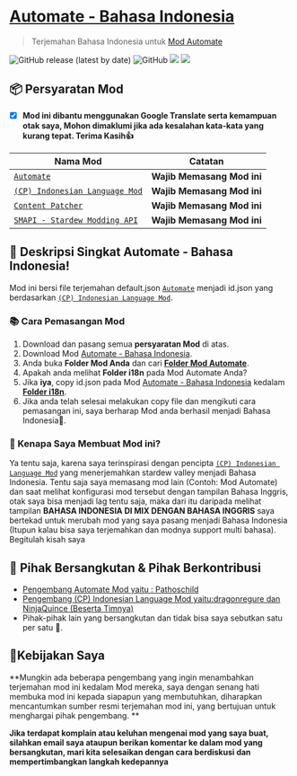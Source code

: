 # [Automate - Bahasa Indonesia](https://github.com/YugoSamakuhaku/Automate-Bahasa-Indonesia/)

> Terjemahan Bahasa Indonesia untuk [Mod Automate](https://www.nexusmods.com/stardewvalley/mods/1063)

![GitHub release (latest by date)](https://img.shields.io/github/v/release/YugoSamakuhaku/Automate-Bahasa-Indonesia?label=Versi%20Terbaru) ![GitHub](https://img.shields.io/github/license/YugoSamakuhaku/Automate-Bahasa-Indonesia?label=license&style=plastic)
<img src="https://github.com/YugoSamakuhaku/Automate-Bahasa-Indonesia/blob/3a948ef8470cd7358c16adfc88f9d3bda46cd4c6/images/Automate-Settings.png" />
<img src="https://github.com/YugoSamakuhaku/Automate-Bahasa-Indonesia/blob/3a948ef8470cd7358c16adfc88f9d3bda46cd4c6/images/Automate-Settings-Hover.png" />
## 📦 Persyaratan Mod
- [x] **Mod ini dibantu menggunakan Google Translate serta kemampuan otak saya, Mohon dimaklumi jika ada kesalahan kata-kata yang kurang tepat. Terima Kasih👍**

| Nama Mod | Catatan |
| --- | --- |
| [`Automate`](https://www.nexusmods.com/stardewvalley/mods/1063) | **Wajib Memasang Mod ini** |
| [`(CP) Indonesian Language Mod`](https://www.nexusmods.com/stardewvalley/mods/1057) | **Wajib Memasang Mod ini** |
| [`Content Patcher`](https://www.nexusmods.com/stardewvalley/mods/1915) | **Wajib Memasang Mod ini** |
| [`SMAPI - Stardew Modding API`](https://www.nexusmods.com/stardewvalley/mods/1063?tab=description) | **Wajib Memasang Mod ini** |

## 🧾 Deskripsi Singkat Automate - Bahasa Indonesia!
Mod ini bersi file terjemahan default.json [`Automate`](https://www.nexusmods.com/stardewvalley/mods/1063) menjadi id.json yang berdasarkan [`(CP) Indonesian Language Mod`](https://www.nexusmods.com/stardewvalley/mods/1057).

### 📚 Cara Pemasangan Mod
1. Download dan pasang semua **persyaratan Mod** di atas.
2. Download Mod [Automate - Bahasa Indonesia](https://github.com/YugoSamakuhaku/Automate-Bahasa-Indonesia/latest).
3. Anda buka **Folder Mod Anda** dan cari [**Folder Mod Automate**](https://www.nexusmods.com/stardewvalley/mods/1063).
4. Apakah anda melihat **Folder i18n** pada Mod Automate Anda?
5. Jika **iya**, copy id.json pada Mod [Automate - Bahasa Indonesia](https://github.com/YugoSamakuhaku/Automate-Bahasa-Indonesia/latest) kedalam [**Folder i18n**](https://www.nexusmods.com/stardewvalley/mods/1063).
6. Jika anda telah selesai melakukan copy file dan mengikuti cara pemasangan ini, saya berharap Mod anda berhasil menjadi Bahasa Indonesia🤩.

### 🥰 Kenapa Saya Membuat Mod ini?
Ya tentu saja, karena saya terinspirasi dengan pencipta [`(CP) Indonesian Language Mod`](https://www.nexusmods.com/stardewvalley/mods/1057) yang menerjemahkan stardew valley menjadi Bahasa Indonesia. Tentu saja saya memasang mod lain (Contoh: Mod Automate) dan saat melihat konfigurasi mod tersebut dengan tampilan Bahasa Inggris, otak saya bisa menjadi lag tentu saja, maka dari itu daripada melihat tampilan **BAHASA INDONESIA DI MIX DENGAN BAHASA INGGRIS** saya bertekad untuk merubah mod yang saya pasang menjadi Bahasa Indonesia (Itupun kalau bisa saya terjemahkan dan modnya support multi bahasa). Begitulah kisah saya


## 💬 Pihak Bersangkutan & Pihak Berkontribusi

* [Pengembang Automate Mod yaitu : Pathoschild](https://www.nexusmods.com/stardewvalley/users/1552317)
* [Pengembang (CP) Indonesian Language Mod yaitu:dragonregure dan NinjaQuince (Beserta Timnya)](https://www.nexusmods.com/stardewvalley/users/31907780)
* Pihak-pihak lain yang bersangkutan dan tidak bisa saya sebutkan satu per satu 🥳.

## 🧐Kebijakan Saya
**Mungkin ada beberapa pengembang yang ingin menambahkan terjemahan mod ini kedalam Mod mereka, saya dengan senang hati membuka mod ini kepada siapapun yang membutuhkan, diharapkan mencantumkan sumber resmi terjemahan mod ini, yang bertujuan untuk menghargai pihak pengembang. **

**Jika terdapat komplain atau keluhan mengenai mod yang saya buat, silahkan email saya ataupun berikan komentar ke dalam mod yang bersangkutan, mari kita selesaikan dengan cara berdiskusi dan mempertimbangkan langkah kedepannya**
